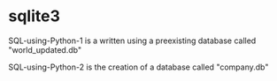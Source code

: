 # sqlite3

SQL-using-Python-1 is a written using a preexisting database called "world_updated.db"

SQL-using-Python-2 is the creation of a database called "company.db"
